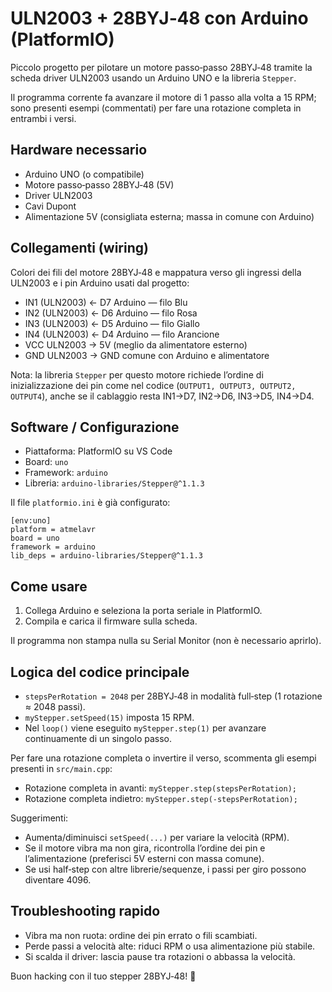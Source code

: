 # ULN2003 + 28BYJ‑48 con Arduino (PlatformIO)

Piccolo progetto per pilotare un motore passo‑passo 28BYJ‑48 tramite la scheda driver ULN2003 usando un Arduino UNO e la libreria `Stepper`.

Il programma corrente fa avanzare il motore di 1 passo alla volta a 15 RPM; sono presenti esempi (commentati) per fare una rotazione completa in entrambi i versi.

## Hardware necessario

- Arduino UNO (o compatibile)
- Motore passo‑passo 28BYJ‑48 (5V)
- Driver ULN2003
- Cavi Dupont
- Alimentazione 5V (consigliata esterna; massa in comune con Arduino)

## Collegamenti (wiring)

Colori dei fili del motore 28BYJ‑48 e mappatura verso gli ingressi della ULN2003 e i pin Arduino usati dal progetto:

- IN1 (ULN2003) ← D7 Arduino — filo Blu
- IN2 (ULN2003) ← D6 Arduino — filo Rosa
- IN3 (ULN2003) ← D5 Arduino — filo Giallo
- IN4 (ULN2003) ← D4 Arduino — filo Arancione
- VCC ULN2003 → 5V (meglio da alimentatore esterno)
- GND ULN2003 → GND comune con Arduino e alimentatore

Nota: la libreria `Stepper` per questo motore richiede l’ordine di inizializzazione dei pin come nel codice (`OUTPUT1, OUTPUT3, OUTPUT2, OUTPUT4`), anche se il cablaggio resta IN1→D7, IN2→D6, IN3→D5, IN4→D4.

## Software / Configurazione

- Piattaforma: PlatformIO su VS Code
- Board: `uno`
- Framework: `arduino`
- Libreria: `arduino-libraries/Stepper@^1.1.3`

Il file `platformio.ini` è già configurato:

```
[env:uno]
platform = atmelavr
board = uno
framework = arduino
lib_deps = arduino-libraries/Stepper@^1.1.3
```

## Come usare

1. Collega Arduino e seleziona la porta seriale in PlatformIO.
2. Compila e carica il firmware sulla scheda.

Il programma non stampa nulla su Serial Monitor (non è necessario aprirlo).

## Logica del codice principale

- `stepsPerRotation = 2048` per 28BYJ‑48 in modalità full‑step (1 rotazione ≈ 2048 passi). 
- `myStepper.setSpeed(15)` imposta 15 RPM.
- Nel `loop()` viene eseguito `myStepper.step(1)` per avanzare continuamente di un singolo passo.

Per fare una rotazione completa o invertire il verso, scommenta gli esempi presenti in `src/main.cpp`:

- Rotazione completa in avanti: `myStepper.step(stepsPerRotation);`
- Rotazione completa indietro: `myStepper.step(-stepsPerRotation);`

Suggerimenti:
- Aumenta/diminuisci `setSpeed(...)` per variare la velocità (RPM).
- Se il motore vibra ma non gira, ricontrolla l’ordine dei pin e l’alimentazione (preferisci 5V esterni con massa comune).
- Se usi half‑step con altre librerie/sequenze, i passi per giro possono diventare 4096.

## Troubleshooting rapido

- Vibra ma non ruota: ordine dei pin errato o fili scambiati.
- Perde passi a velocità alte: riduci RPM o usa alimentazione più stabile.
- Si scalda il driver: lascia pause tra rotazioni o abbassa la velocità.

Buon hacking con il tuo stepper 28BYJ‑48! 🚀
